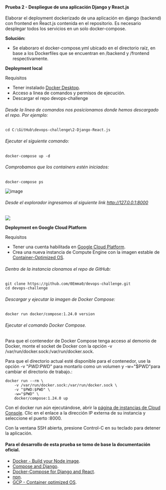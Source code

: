 #### Prueba 2 - Despliegue de una aplicación Django y React.js

Elaborar el deployment dockerizado de una aplicación en django (backend) con frontend en React.js contenida en el repositorio. Es necesario desplegar todos los servicios en un solo docker-compose.

**Solución:**

* Se elaboraro el docker-compose.yml ubicado en el directorio raíz, en base a los Dockerfiles que se encuentran en /backend y /frontend respectivamente. 

**Deployment local**

Requisitos
* Tener instalado [Docker Desktop](https://www.docker.com/products/docker-desktop).
* Acceso a linea de comandos y permisos de ejecución.
* Descargar el repo devops-challenge

###### Desde la linea de comandos nos posicionamos donde hemos descargado el repo. Por ejemplo:
```
cd C:\GitHub\devops-challenge\2-Django-React.js
```

###### Ejecutar el siguiente comando:

```
docker-compose up -d
```
###### Comprobamos que los containers estén iniciados:

```
docker-compose ps
```
![image](https://user-images.githubusercontent.com/79091337/124633091-538be780-de5b-11eb-84a0-a5c1e6c65038.png)

###### Desde el explorador ingresamos al siguiente link http://127.0.0.1:8000

<img src="https://i.ibb.co/kxcXzRk/sd.png">

**Deployment en Google Cloud Platform**

Requisitos
* Tener una cuenta habilitada en [Google Cloud Platform](https://cloud.google.com/).
* Crea una nueva instancia de Compute Engine con la imagen estable de [Container-Optimized OS](https://cloud.google.com/container-optimized-os).
###### Dentro de la instancia clonamos el repo de GitHub:

```
git clone https://github.com/0Emma0/devops-challenge.git
cd devops-challenge
```
###### Descargar y ejecutar la imagen de Docker Compose:

```
docker run docker/compose:1.24.0 version
```

###### Ejecutar el comando Docker Compose.

Para que el contenedor de Docker Compose tenga acceso al demonio de Docker, monte el socket de Docker con la opción -v /var/run/docker.sock:/var/run/docker.sock.

Para que el directorio actual esté disponible para el contenedor, use la opción -v "$PWD:$PWD" para montarlo como un volumen y -w="$PWD"para cambiar el directorio de trabajo.:

```
docker run --rm \
    -v /var/run/docker.sock:/var/run/docker.sock \
    -v "$PWD:$PWD" \
    -w="$PWD" \
    docker/compose:1.24.0 up
```

Con el docker run aún ejecutándose, abrir la [página de instancias de Cloud Console](https://console.cloud.google.com/compute/instances?_ga=2.159796280.44682729.1625544919-1638129369.1625370557). Clic en el enlace a la dirección IP externa de su instancia y seleccione el puerto :8000.

Con la ventana SSH abierta, presione Control-C en su teclado para detener la aplicación.

#### Para el desarrollo de esta prueba se tomo de base la documentación oficial.

* [Docker - Build your Node image](https://docs.docker.com/language/nodejs/build-images/).
* [Compose and Django](https://docs.docker.com/samples/django/).
* [Docker-Compose for Django and React](https://saasitive.com/tutorial/docker-compose-django-react-nginx-let-s-encrypt).
* [npn](https://nodejs.org/en/knowledge/getting-started/npm/what-is-npm/).
* [GCP - Container optimized OS](https://cloud.google.com/container-optimized-os). 




